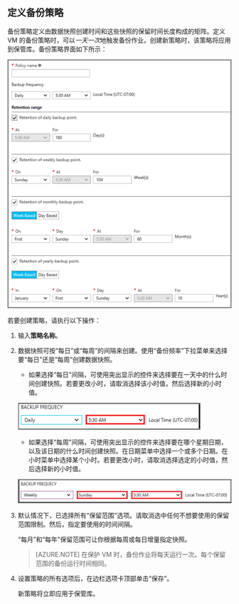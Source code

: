 ## 定义备份策略

备份策略定义由数据快照创建时间和这些快照的保留时间长度构成的矩阵。定义 VM 的备份策略时，可以*一天一次*地触发备份作业。创建新策略时，该策略将应用到保管库。备份策略界面如下所示：

![备份策略](./media/backup-create-policy-for-vms/backup-policy.png)

若要创建策略，请执行以下操作：

1. 输入**策略名称**。

2. 数据快照可按“每日”或“每周”的间隔来创建。使用“备份频率”下拉菜单来选择要“每日”还是“每周”创建数据快照。

    - 如果选择“每日”间隔，可使用突出显示的控件来选择要在一天中的什么时间创建快照。若要更改小时，请取消选择该小时值，然后选择新的小时值。

    ![每日备份策略](./media/backup-create-policy-for-vms/backup-policy-daily.png) <br/>

    - 如果选择“每周”间隔，可使用突出显示的控件来选择要在哪个星期日期，以及该日期的什么时间创建快照。在日期菜单中选择一个或多个日期。在小时菜单中选择某个小时。若要更改小时，请取消选择选定的小时值，然后选择新的小时值。

    ![每周备份策略](./media/backup-create-policy-for-vms/backup-policy-weekly.png)

3. 默认情况下，已选择所有“保留范围”选项。请取消选中任何不想要使用的保留范围限制。然后，指定要使用的时间间隔。

    “每月”和“每年”保留范围可让你根据每周或每日增量指定快照。

    >[AZURE.NOTE] 在保护 VM 时，备份作业将每天运行一次。每个保留范围的备份运行时间相同。

4. 设置策略的所有选项后，在边栏选项卡顶部单击“保存”。

    新策略将立即应用于保管库。

<!---HONumber=Mooncake_0627_2016-->